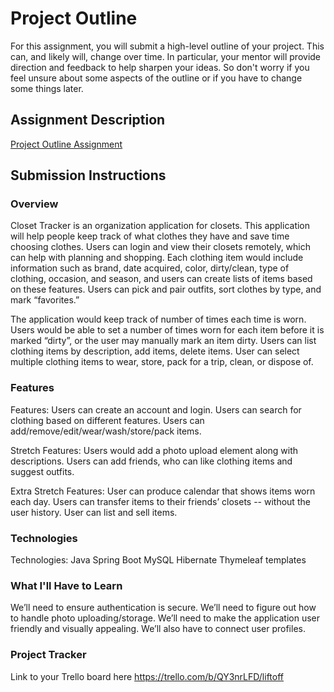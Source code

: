 # Project Outline
For this assignment, you will submit a high-level outline of your project. This can, and likely will, change over time. In particular, your mentor will provide direction and feedback to help sharpen your ideas. So don't worry if you feel unsure about some aspects of the outline or if you have to change some things later.

## Assignment Description
[Project Outline Assignment](https://education.launchcode.org/liftoff/modules/assignments/project-outline)

## Submission Instructions

### Overview

Closet Tracker is an organization application for closets. This application will help people keep track of what clothes they have and save time choosing clothes. Users can login and view their closets remotely, which can help with planning and shopping. Each clothing item would include information such as brand, date acquired, color, dirty/clean, type of clothing, occasion, and season, and users can create lists of items based on these features. Users can pick and pair outfits, sort clothes by type, and mark “favorites.”

The application would keep track of number of times each time is worn. Users would be able to set a number of times worn for each item before it is marked “dirty”, or the user may manually mark an item dirty. Users can list clothing items by description, add items, delete items. User can select multiple clothing items to wear, store, pack for a trip, clean, or dispose of.

### Features

Features:
Users can create an account and login.
Users can search for clothing based on different features.
Users can add/remove/edit/wear/wash/store/pack items.

Stretch Features:
Users would add a photo upload element along with descriptions.
Users can add friends, who can like clothing items and suggest outfits.

Extra Stretch Features:
User can produce calendar that shows items worn each day.
Users can transfer items to their friends’ closets -- without the user history.
User can list and sell items.

### Technologies

Technologies:
Java
Spring Boot
MySQL
Hibernate
Thymeleaf templates

### What I'll Have to Learn

We’ll need to ensure authentication is secure. We’ll need to figure out how to handle photo uploading/storage. We’ll need to make the application user friendly and visually appealing. We’ll also have to connect user profiles.

### Project Tracker
Link to your Trello board here
https://trello.com/b/QY3nrLFD/liftoff